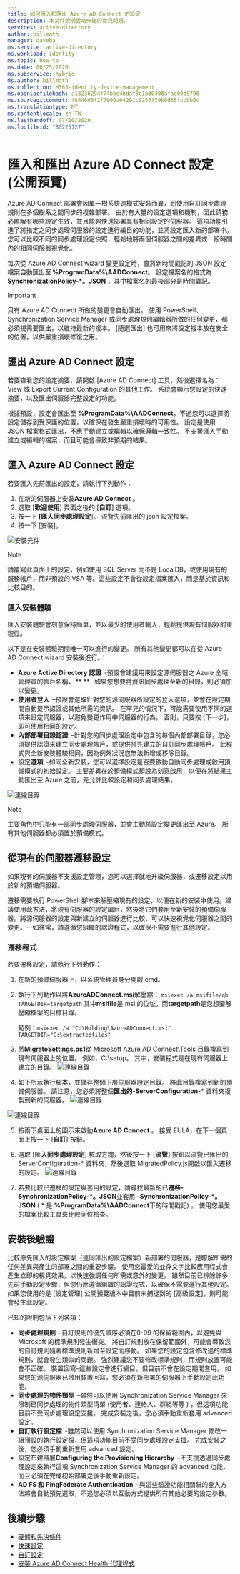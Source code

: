 ```yaml
---
title: 如何匯入和匯出 Azure AD Connect 的設定
description: 本文件說明雲端佈建的常見問題。
services: active-directory
author: billmath
manager: daveba
ms.service: active-directory
ms.workload: identity
ms.topic: how-to
ms.date: 06/25/2020
ms.subservice: hybrid
ms.author: billmath
ms.collection: M365-identity-device-management
ms.openlocfilehash: a13236294f74bbe4bdaf8c1a30408afad09d9796
ms.sourcegitcommit: f844603f2f7900a64291c2253f79b6d65fcbbb0c
ms.translationtype: MT
ms.contentlocale: zh-TW
ms.lasthandoff: 07/10/2020
ms.locfileid: "86225127"
---
```

# <a name="importing-and-exporting-azure-ad-connect-configuration-settings-public-preview"></a>匯入和匯出 Azure AD Connect 設定 (公開預覽)  

Azure AD Connect 部署會因單一樹系快速模式安裝而異，到使用自訂同步處理規則在多個樹系之間同步的複雜部署。 由於有大量的設定選項和機制，因此請務必瞭解有哪些設定生效，並且能夠快速部署具有相同設定的伺服器。 這項功能引進了將指定之同步處理伺服器的設定進行編目的功能，並將設定匯入新的部署中。 您可以比較不同的同步處理設定快照，輕鬆地將兩個伺服器之間的差異或一段時間內的相同伺服器視覺化。 

每次從 Azure AD Connect wizard 變更設定時，會將新時間戳記的 JSON 設定檔案自動匯出至 **%ProgramData%\AADConnect**。 設定檔案名的格式為**SynchronizationPolicy-*。JSON** ，其中檔案名的最後部分是時間戳記。 

>[!IMPORTANT]
> 只有 Azure AD Connect 所做的變更會自動匯出。 使用 PowerShell、Synchronization Service Manager 或同步處理規則編輯器所做的任何變更，都必須視需要匯出，以維持最新的複本。 [隨選匯出] 也可用來將設定複本放在安全的位置，以供嚴重損壞修復之用。 

## <a name="exporting-azure-ad-connect-settings"></a>匯出 Azure AD Connect 設定 

若要查看您的設定摘要，請開啟 [Azure AD Connect] 工具，然後選擇名為： View 或 Export Current Configuration 的其他工作。 系統會顯示您設定的快速摘要，以及匯出伺服器完整設定的功能。 

根據預設，設定會匯出至 **%ProgramData%\AADConnect**，不過您可以選擇將設定儲存到受保護的位置，以確保在發生嚴重損壞時的可用性。 設定是使用 JSON 檔案格式匯出，不應手動建立或編輯以確保邏輯一致性。 不支援匯入手動建立或編輯的檔案，而且可能會導致非預期的結果。 

## <a name="importing-azure-ad-connect-settings"></a>匯入 Azure AD Connect 設定 

若要匯入先前匯出的設定，請執行下列動作：
 
1. 在新的伺服器上安裝**Azure AD Connect** 。 
2. 選取 [**歡迎使用**] 頁面之後的 [**自訂**] 選項。 
3. 按一下 **[匯入同步處理設定**]。 流覽先前匯出的 json 設定檔案。  
4. 按一下 [安裝]。

![安裝元件](media/how-to-connect-import-export-config/import1.png)

> [!NOTE]
> 請覆寫此頁面上的設定，例如使用 SQL Server 而不是 LocalDB，或使用現有的服務帳戶，而非預設的 VSA 等。這些設定不會從設定檔案匯入，而是基於資訊和比較目的。

### <a name="import-installation-experience"></a>匯入安裝體驗 

匯入安裝體驗會刻意保持簡單，並以最少的使用者輸入，輕鬆提供現有伺服器的重現性。  

以下是在安裝體驗期間唯一可以進行的變更。 所有其他變更都可以在從 Azure AD Connect wizard 安裝後進行。： 
- **Azure Active Directory 認證**  -預設會建議用來設定源伺服器之 Azure 全域管理員的帳戶名稱， ** **   如果您想要將資訊同步處理至新的目錄，則必須加以變更。
- **使用者登入**  –預設會選取針對您的源伺服器所設定的登入選項，並會在設定期間自動提示認證或其他所需的資訊。 在罕見的情況下，可能需要使用不同的選項來設定伺服器，以避免變更作用中伺服器的行為。 否則，只要按 [下一步]，即可使用相同的設定。 
- **內部部署目錄認證**  –針對您的同步處理設定中包含的每個內部部署目錄，您必須提供認證來建立同步處理帳戶，或提供預先建立的自訂同步處理帳戶。 此程式與全新安裝體驗相同，因為例外狀況您無法新增或移除目錄。 
- 設定**選項**  –如同全新安裝，您可以選擇設定是否要啟動自動同步處理或啟用預備模式的初始設定。 主要差異在於預備模式預設為刻意啟用，以便在將結果主動匯出至 Azure 之前，先允許比較設定和同步處理結果。 

![連線目錄](media/how-to-connect-import-export-config/import2.png)

>[!NOTE]
>主要角色中只能有一部同步處理伺服器，並會主動將設定變更匯出至 Azure。 所有其他伺服器都必須置於預備模式。 

## <a name="migrating-settings-from-an-existing-server"></a>從現有的伺服器遷移設定 

如果現有的伺服器不支援設定管理，您可以選擇就地升級伺服器，或遷移設定以用於新的預備伺服器。  

遷移需要執行 PowerShell 腳本來解壓縮現有的設定，以便在新的安裝中使用。建議使用此方法，將現有伺服器的設定編目，然後將它們套用至新安裝的預備伺服器。將源伺服器的設定與新建立的伺服器進行比較，可以快速視覺化伺服器之間的變更。一如往常，請遵循您組織的認證程式，以確保不需要進行其他設定。  

### <a name="migration-process"></a>遷移程式 
若要遷移設定，請執行下列動作：

1. 在新的預備伺服器上，以系統管理員身分開啟 cmd。
2. 執行下列動作以將**AzureADConnect.msi**解壓縮： `msiexec /a msifile/qb TARGETDIR=targetpath` 其中**msifile**是 msi 的位址，而**targetpath**是您想要解壓縮檔案的目標目錄。
   
   範例：`msiexec /a "C:\Holding\AzureADConnect.msi" TARGETDIR="C:\extractedfiles"`
3. 將**MigrateSettings.ps1**從 Microsoft Azure AD Connect\Tools 目錄複寫到現有伺服器上的位置。  例如，C:\setup。  其中，安裝程式是在現有伺服器上建立的目錄。 
![連線目錄](media/how-to-connect-import-export-config/migrate1.png)

4. 如下所示執行腳本，並儲存整個下層伺服器設定目錄。 將此目錄複寫到新的預備伺服器。 請注意，您必須將整個**匯出的-ServerConfiguration-*** 資料夾複製到新的伺服器。 
 ![連線目錄](media/how-to-connect-import-export-config/migrate2.png)

 ![連線目錄](media/how-to-connect-import-export-config/migrate3.png)

5. 按兩下桌面上的圖示來啟動**Azure AD Connect** 。 接受 EULA，在下一個頁面上按一下 [**自訂**] 按鈕。 
6. 選取 [匯**入同步處理設定**] 核取方塊，然後按一下 [**流覽]** 按鈕以流覽已匯出的 ServerConfiguration-* 資料夾，然後選取 MigratedPolicy.js開啟以匯入遷移的設定。
 ![連線目錄](media/how-to-connect-import-export-config/migrate4.png)

7. 若要比較已遷移的設定與套用的設定，請尋找最新的已**遷移-SynchronizationPolicy-*。JSON**並套用 **-SynchronizationPolicy-*。JSON** ( * 是 **%ProgramData%\AADConnect**下的時間戳記) 。 使用您最愛的檔案比較工具來比較同位檢查。 

## <a name="post-installation-verification"></a>安裝後驗證 

比較原先匯入的設定檔案（連同匯出的設定檔案）新部署的伺服器，是瞭解所需的任何差異與產生的部署之間的重要步驟。 使用您最愛的並存文字比較應用程式會產生立即的視覺效果，以快速強調任何所需或意外的變更。 雖然目前已排除許多先前手動設定步驟，但您仍應遵循組織的認證程式，以確保不需要進行其他設定。 如果您使用的是 [設定管理] 公開預覽版本中目前未捕捉到的 [高級設定]，則可能會發生此設定。 

已知的限制包括下列各項： 
- **同步處理規則**  –自訂規則的優先順序必須在0-99 的保留範圍內，以避免與 Microsoft 的標準規則發生衝突。 將自訂規則放在保留範圍外，可能會導致您的自訂規則隨著標準規則新增至設定而移動。 如果您的設定包含修改過的標準規則，就會發生類似的問題。 強烈建議您不要修改標準規則，而規則放置可能會不正確。 裝置回寫–這些設定會進行編目，但目前不會在設定期間套用。 如果您的源伺服器已啟用裝置回寫，您必須在新部署的伺服器上手動設定此功能。 
- **同步處理的物件類型**  –雖然可以使用 Synchronization Service Manager 來限制已同步處理的物件類型清單 (使用者、連絡人、群組等等 ) ，但這項功能目前不受同步處理設定支援。 完成安裝之後，您必須手動重新套用 advanced 設定。 
- **自訂執行設定檔**  -雖然可以使用 Synchronization Service Manager 修改一組預設的執行設定檔，但這項功能目前不受同步處理設定支援。 完成安裝之後，您必須手動重新套用 advanced 設定。 
- 設定布建階層**Configuring the Provisioning Hierarchy**  –不支援透過同步處理設定來執行這項 Synchronization Service Manager 的 advanced 功能，而且必須在完成初始部署之後手動重新設定。 
- **AD FS 和 PingFederate Authentication**  –與這些驗證功能相關聯的登入方法將會自動預先選取，不過您必須以互動方式提供所有其他必要的設定參數。 

 ## <a name="next-steps"></a>後續步驟

- [硬體和先決條件](how-to-connect-install-prerequisites.md) 
- [快速設定](how-to-connect-install-express.md)
- [自訂設定](how-to-connect-install-custom.md)
- [安裝 Azure AD Connect Health 代理程式](how-to-connect-health-agent-install.md) 
